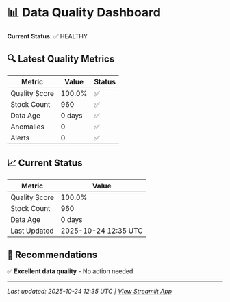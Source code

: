 # 📊 Data Quality Dashboard

**Current Status**: ✅ HEALTHY

## 🔍 Latest Quality Metrics

| Metric | Value | Status |
|--------|-------|--------|
| Quality Score | 100.0% | ✅ |
| Stock Count | 960 | ✅ |
| Data Age | 0 days | ✅ |
| Anomalies | 0 | ✅ |
| Alerts | 0 | ✅ |


## 📈 Current Status

| Metric | Value |
|--------|-------|
| Quality Score | 100.0% |
| Stock Count | 960 |
| Data Age | 0 days |
| Last Updated | 2025-10-24 12:35 UTC |

## 🎯 Recommendations

✅ **Excellent data quality** - No action needed


---
*Last updated: 2025-10-24 12:35 UTC | [View Streamlit App](https://modernmagicformula.streamlit.app)*
